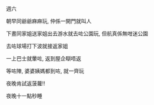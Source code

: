 週六

朝早同爺爺麻麻玩, 仲係一開門就叫人

下晝同家姐送家姐出去游水就去咗公園玩, 但航真係無咁迷公園

去咗球場打下波就接返家姐

一上巴士就暈咗, 返到屋企瞓唔返

等咗陣, 婆婆姨媽都到咗, 就一齊玩

夜晚肯試返菠蘿!!

夜晚十一點秒睡
